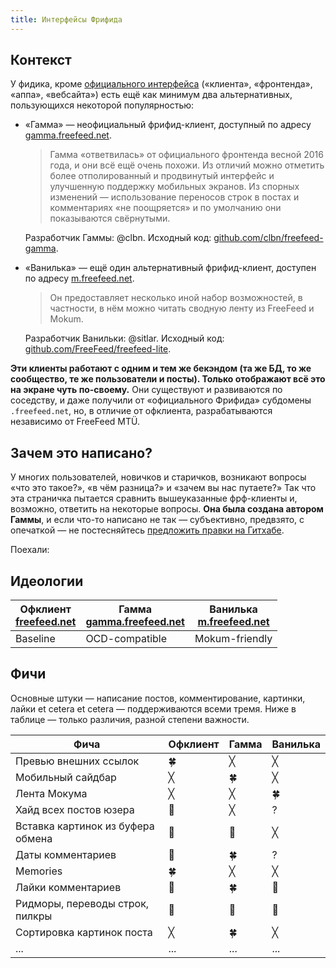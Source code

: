 ```yaml
---
title: Интерфейсы Фрифида
---
```


## Контекст

У фидика, кроме [официального интерфейса](https://freefeed.net/) («клиента», «фронтенда», «аппа», «вебсайта»)
есть ещё как минимум два альтернативных, пользующихся некоторой популярностью:

- «Гамма» — неофициальный фрифид-клиент, доступный по адресу [gamma.freefeed.net](https://gamma.freefeed.net/).

  > Гамма «ответвилась» от официального фронтенда весной 2016 года, и они всё ещё очень похожи. Из отличий можно
  > отметить более отполированный и продвинутый интерфейс и улучшенную поддержку мобильных экранов. Из спорных
  > изменений — использование переносов строк в постах и комментариях «не поощряется» и по умолчанию они показываются
  > свёрнутыми.

  Разработчик Гаммы: @clbn. Исходный код: [github.com/clbn/freefeed-gamma](https://github.com/clbn/freefeed-gamma).

- «Ванилька» — ещё один альтернативный фрифид-клиент, доступен по адресу [m.freefeed.net](https://m.freefeed.net/).

  > Он предоставляет несколько иной набор возможностей, в частности, в нём можно читать сводную ленту из FreeFeed
  > и Mokum.

  Разработчик Ванильки: @sitlar. Исходный код: [github.com/FreeFeed/freefeed-lite](https://github.com/FreeFeed/freefeed-lite).

**Эти клиенты работают с одним и тем же бекэндом (та же БД, то же сообщество, те же пользователи и посты). Только
отображают всё это на экране чуть по-своему.** Они существуют и развиваются по соседству, и даже получили от
«официального Фрифида» субдомены `.freefeed.net`, но, в отличие от офклиента, разрабатываются независимо от FreeFeed MTÜ.

## Зачем это написано?

У многих пользователей, новичков и старичков, возникают вопросы «что это такое?», «в чём разница?» и «зачем вы нас
путаете?» Так что эта страничка пытается сравнить вышеуказанные фрф-клиенты и, возможно, ответить на некоторые
вопросы. **Она была создана автором Гаммы**, и если что-то написано не так — субъективно, предвзято, с опечаткой —
не постесняйтесь [предложить правки на Гитхабе](https://github.com/clbn/freefeed-variety/edit/master/index.md).

Поехали:

## Идеологии

Офклиент <br> [freefeed.net](https://freefeed.net/) | Гамма <br> [gamma.freefeed.net](https://gamma.freefeed.net/) | Ванилька <br> [m.freefeed.net](https://m.freefeed.net/)
---------|---------|---------
Baseline | OCD-compatible | Mokum-friendly

## Фичи

Основные штуки — написание постов, комментирование, картинки, лайки et cetera et cetera — поддерживаются всеми тремя.
Ниже в таблице — только различия, разной степени важности.

Фича | Офклиент | Гамма | Ванилька
-----|----------|-------|---------
Превью внешних ссылок | 🍀 | ╳ | ╳
Мобильный сайдбар | ╳ | 🍀 | ╳
Лента Мокума | ╳ | ╳ | 🍀
Хайд всех постов юзера | 🌱 | ╳ | ?
Вставка картинок из буфера обмена | 🌱 | 🌱 | ╳
Даты комментариев | 🌱 | 🍀 | ?
Memories | 🍀 | ╳ | ╳
Лайки комментариев | 🌱 | 🍀 | 🌱
Ридморы, переводы строк, пилкры | 🙈 | 🙉 | 🙊
Сортировка картинок поста | ╳ | 🍀 | ╳
... | ... | ... | ...
